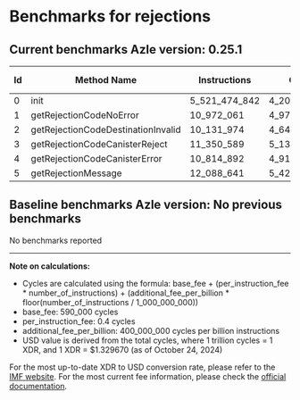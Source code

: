 # Benchmarks for rejections

## Current benchmarks Azle version: 0.25.1

| Id  | Method Name                        | Instructions  | Cycles        | USD           | USD/Million Calls |
| --- | ---------------------------------- | ------------- | ------------- | ------------- | ----------------- |
| 0   | init                               | 5_521_474_842 | 4_209_179_936 | $0.0055968203 | $5_596.82         |
| 1   | getRejectionCodeNoError            | 10_972_061    | 4_978_824     | $0.0000066202 | $6.62             |
| 2   | getRejectionCodeDestinationInvalid | 10_131_974    | 4_642_789     | $0.0000061734 | $6.17             |
| 3   | getRejectionCodeCanisterReject     | 11_350_589    | 5_130_235     | $0.0000068215 | $6.82             |
| 4   | getRejectionCodeCanisterError      | 10_814_892    | 4_915_956     | $0.0000065366 | $6.53             |
| 5   | getRejectionMessage                | 12_088_641    | 5_425_456     | $0.0000072141 | $7.21             |

## Baseline benchmarks Azle version: No previous benchmarks

No benchmarks reported

---

**Note on calculations:**

- Cycles are calculated using the formula: base_fee + (per_instruction_fee \* number_of_instructions) + (additional_fee_per_billion \* floor(number_of_instructions / 1_000_000_000))
- base_fee: 590_000 cycles
- per_instruction_fee: 0.4 cycles
- additional_fee_per_billion: 400_000_000 cycles per billion instructions
- USD value is derived from the total cycles, where 1 trillion cycles = 1 XDR, and 1 XDR = $1.329670 (as of October 24, 2024)

For the most up-to-date XDR to USD conversion rate, please refer to the [IMF website](https://www.imf.org/external/np/fin/data/rms_sdrv.aspx).
For the most current fee information, please check the [official documentation](https://internetcomputer.org/docs/current/developer-docs/gas-cost#execution).
